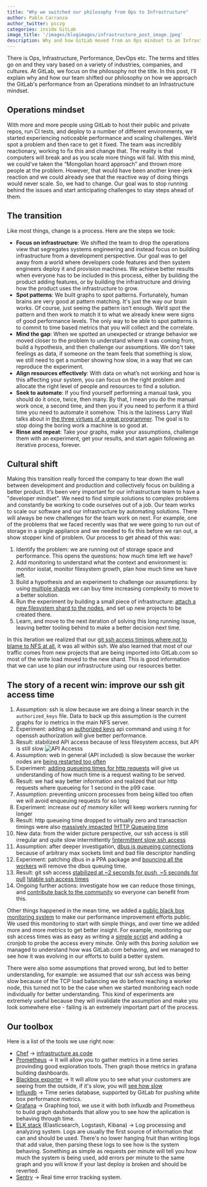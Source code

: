 ```yaml
---
title: "Why we switched our philosophy from Ops to Infrastructure"
author: Pablo Carranza
author_twitter: psczg
categories: inside GitLab
image_title: '/images/blogimages/infrastructure_post_image.jpeg'
description: Why and how GitLab moved from an Ops mindset to an Infrastructure mindset
---
```


There is Ops, Infrastructure, Performance, DevOps etc. The terms and titles go on and they vary based on a
variety of industries, companies, and cultures. At GitLab, we focus on the philosophy not the title. In this
post, I’ll explain why and how our team shifted our philosophy on how we approach the GitLab's performance
from an Operations mindset to an Infrastructure mindset.

<!-- more -->

## Operations mindset

With more and more people using GitLab to host their public and private repos, run CI tests, and deploy to a
number of different environments, we started experiencing noticeable performance and scaling challenges. We’d spot a problem and then race to get it fixed.
The team was incredibly reactionary, working to fix this and change that. The reality is that computers will
break and as you scale more things will fail. With this mind, we could’ve
taken the “Mongolian hoard approach” and thrown more people at the problem. However, that would have been
another knee-jerk reaction and we could already see that the reactive way of doing things would never scale.
So, we had to change. Our goal was to stop running behind the issues and start anticipating challenges to
stay steps ahead of them.

## The transition

Like most things, change is a process. Here are the steps we took:

* **Focus on infrastructure**: We shifted the team to drop the operations view that segregates systems engineering and instead focus on building infrastructure from a development perspective. Our goal was to get away from a world where developers code features and then system engineers deploy it and provision machines. We achieve better results when everyone has to be included in this process, either by building the product adding features, or by building the infrastructure and driving how the product uses the infrastructure to grow.
* **Spot patterns**: We built graphs to spot patterns. Fortunately, human brains are very good at pattern matching. It's just the way our brain works. Of course, just seeing the pattern isn’t enough. We’d spot the pattern and then work to match it to what we already knew were signs of good performance levels. The only way to be able to spot patterns is to commit to time based metrics that you will collect and the correlate.
* **Mind the gap**: When we spotted an unexpected or strange behavior we moved closer to the problem to understand where it was coming from, build a hypothesis, and then challenge our assumptions. We don't take feelings as data, if someone on the team feels that something is slow, we still need to get a number showing how slow, in a way that we can reproduce the experiment.
* **Align resources effectively**: With data on what’s not working and how is this affecting your system, you can focus on the right problem and allocate the right level of people and resources to find a solution.
* **Seek to automate**: If you find yourself performing a manual task, you should do it once, twice, then many. By that, I mean you do the manual work once, a second time, and then you if you need to perform it a third time you need to automate it somehow. This is the laziness Larry Wall talks about in [the three virtues of a great programmer](http://threevirtues.com/). The goal is to stop doing the boring work a machine is so good at.
* **Rinse and repeat**: Take your graphs, make your assumptions, challenge them with an experiment, get your results, and start again following an iterative process, forever.

## Cultural shift

Making this transition really forced the company to tear down the wall between development and production and
collectively focus on building a better product. It’s been very important
for our infrastructure team to have a "developer mindset". We need to find simple solutions to complex problems
and constantly be working to code ourselves out of a job.
Our team works to scale our software and our infrastructure by automating solutions.
There will always be new challenges for the team work on next.
For example, one of the problems that we faced recently was that we were going to run out
of storage in a single appliance and we needed to fix this before we ran out, a show stopper kind of problem.
Our process to get ahead of this was:

1. Identify the problem: we are running out of storage space and performance. This opens the questions: how much time left we have?
1. Add monitoring to understand what the context and environment is: monitor iostat, monitor filesystem growth, plan how much time we have left.
1. Build a hypothesis and an experiment to challenge our assumptions: by using [multiple shards](https://gitlab.com/gitlab-com/infrastructure/issues/139) we can buy time increasing complexity to move to a better solution.
1. Run the experiment by building a small piece of infrastructure: [attach a new filesystem shard to the nodes](https://gitlab.com/gitlab-com/infrastructure/issues/192), and set up new projects to be created there.
1. Learn, and move to the next iteration of solving this long running issue, leaving better tooling behind to make a better decision next time.

In this iteration we realized that our [git ssh access timings where not to blame to NFS at all](https://gitlab.com/gitlab-com/infrastructure/issues/59#note_13488035), it was all within ssh.
We also learned that most of our traffic comes from new projects that are being imported into GitLab.com so most of the write load moved to the new shard. This is good information that we can use to plan our infrastructure using our resources better.

## The story of a recent win: improve our ssh git access time

1. Assumption: ssh is slow because we are doing a linear search in the `authorized_keys` file. Data to back up this assumption is the current graphs for io metrics in the main NFS server.
1. Experiment: adding an [authorized keys](https://gitlab.com/gitlab-com/operations/issues/99) api command and using it for openssh authorization will give better performance.
1. Result: stabilized API access because of less filesystem access, but API is still slow ![API Accesss](/images/blogimages/grape-internal-allowed-timings.png)
1. Assumption: web in general (API included) is slow because the worker nodes are [being restarted too often](https://gitlab.com/gitlab-com/operations/issues/276)
1. Experiment: [adding queueing times for http requests](https://gitlab.com/gitlab-com/operations/issues/264) will give us understanding of how much time is a request waiting to be served.
1. Result: we had way better information and realized that our http requests where queueing for 1 second in the p99 case.
1. Assumption: preventing unicorn processes from being killed too often we will avoid enqueuing requests for so long
1. Experiment: increase _out of memory_ killer will keep workers running for longer
1. Result: http queueing time dropped to virtually zero and transaction timings were also [massively impacted](https://gitlab.com/gitlab-com/operations/issues/276#note_12353835) [!HTTP Queueing time](/images/blogimages/http-queue-timings.png)
1. New data: from the wider picture perspective, our ssh access is still irregular and quite slow intermittently [!intermittent slow ssh access](/images/blogimages/slow-ssh-access.png)
1. Assumption: after deeper investigation, [dbus is queueing connections](https://gitlab.com/gitlab-com/infrastructure/issues/290#note_13536786) because of arbitrary max sockets limit and bad file descriptor handling
1. Experiment: patching dbus in a PPA package and [bouncing all the workers](https://gitlab.com/gitlab-com/infrastructure/issues/290#note_13607928) will remove the dbus queuing time.
1. Result: git ssh access [stabilized at ~2 seconds for push, ~5 seconds for pull](https://gitlab.com/gitlab-com/infrastructure/issues/290#note_13613187) [!stable ssh access times](/images/blogimages/stable-ssh-access.png)
1. Ongoing further actions: investigate how we can reduce those timings, and [contribute back to the community](https://gitlab.com/gitlab-com/infrastructure/issues/290#note_13613213) so everyone can benefit from this.

Other things happened in the mean time, we added a [public black box monitoring system](http://monitor.gitlab.net/) to make our performance improvement efforts public. We used this monitoring to start with simple things, and over time we added more and more metrics to get better insight.
For example, monitoring our ssh access times was as easy as writing a [simple script](https://gitlab.com/gitlab-org/gitlab-monitor) and adding a cronjob to probe the access every minute. Only with this _boring solution_ we managed to understand how was GitLab.com behaving, and we managed to see how it was evolving in our efforts to build a better system.

There were also some assumptions that proved wrong, but led to better understanding, for example: we assumed that our ssh access was being slow because of the TCP load balancing we do before reaching a worker node, this turned not to be the case when we started monitoring each node individually for better understanding.
This kind of experiments are extremely useful because they will invalidate the assumption and make you look somewhere else - failing is an extremely important part of the process.

## Our toolbox

Here is a list of the tools we use right now:

- [Chef](https://www.chef.io/chef/) -> [infrastructure as code](https://www.thoughtworks.com/es/insights/blog/infrastructure-code-reason-smile)
- [Prometheus](https://github.com/prometheus) -> It will allow you to gather metrics in a time series provinding good exploration tools. Then graph those metrics in grafana building dashboards.
- [Blackbox exporter](https://github.com/prometheus/blackbox_exporter) -> It will allow you to see what your customers are seeing from the outside, if it's slow, you will [see how slow](http://monitor.gitlab.net/dashboard/db/gitlab-status)
- [Influxdb](https://influxdata.com/) -> Time series database, supported by GitLab for pushing white box performance metrics.
- [Grafana](http://grafana.org/) -> Graphing tool, we use it with both Influxdb and Prometheus to build graph dashobards that allow you to see how the aplication is behaving through time.
- [ELK stack](https://www.elastic.co/webinars/introduction-elk-stack) (Elasticsearch, Logstash, Kibana) -> Log processing and analyzing system. Logs are usually the first source of information that can and should be used. There's no lower hanging fruit than writing logs that add value, then parsing these logs to see how is the system behaving. Something as simple as requests per minute will tell you how much the system is being used, add errors per minute to the same graph and you will know if your last deploy is broken and should be reverted.
- [Sentry](https://getsentry.com/welcome/) -> Real time error tracking system.
